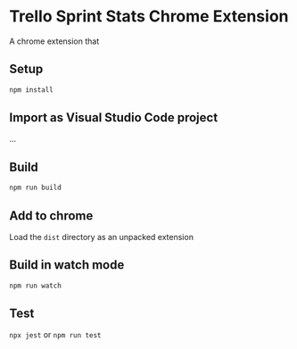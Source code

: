 # Trello Sprint Stats Chrome Extension

A chrome extension that

## Setup

```bash
npm install
```

## Import as Visual Studio Code project

...

## Build

```bash
npm run build
```

## Add to chrome

Load the `dist` directory as an unpacked extension


## Build in watch mode

```bash
npm run watch
```

## Test

`npx jest` or `npm run test`
